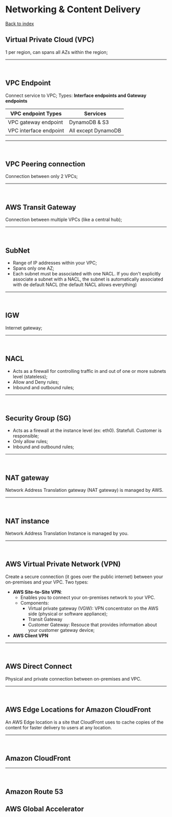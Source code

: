 # Networking & Content Delivery

[Back to index](Index.md)

## Virtual Private Cloud (VPC)

1 per region, can spans all AZs within the region;

---

</br>

## VPC Endpoint

Connect service to VPC;
Types: **Interface endpoints and Gateway endpoints**

| VPC endpoint Types     | Services            |
| ---------------------- | ------------------- |
| VPC gateway endpoint   | DynamoDB & S3       |
| VPC interface endpoint | All except DynamoDB |

---

</br>

## VPC Peering connection

Connection between only 2 VPCs;

---

</br>

## AWS Transit Gateway

Connection between multiple VPCs (like a central hub);

---

</br>

## SubNet

- Range of IP addresses within your VPC;
- Spans only one AZ;
- Each subnet must be associated with one NACL. If you don't explicitly associate a subnet with a NACL, the subnet is automatically associated with de default NACL (the default NACL allows everything)

---

</br>

## IGW

Internet gateway;

---

</br>

## NACL

- Acts as a firewall for controlling traffic in and out of one or more subnets level (stateless);
- Allow and Deny rules;
- Inbound and outbound rules;

---

</br>

## Security Group (SG)

- Acts as a firewall at the instance level (ex: eth0). Statefull. Customer is responsible;
- Only allow rules;
- Inbound and outbound rules;

---

</br>

## NAT gateway

Network Address Translation gateway (NAT gateway) is managed by AWS.

---

</br>

## NAT instance

Network Address Translation Instance is managed by you.

---

</br>

## AWS Virtual Private Network (VPN)

Create a secure connection (it goes over the public internet) between your on-premises and your VPC. Two types:

- **AWS Site-to-Site VPN**:
  - Enables you to connect your on-premises network to your VPC.
  - Components:
    - Virtual private gateway (VGW): VPN concentrator on the AWS side (physical or software appliance);
    - Transit Gateway
    - Customer Gateway: Resouce that provides information about your customer gateway device;
- **AWS Client VPN**

---

</br>

## AWS Direct Connect

Physical and private connection between on-premises and VPC.

---

</br>

## AWS Edge Locations for Amazon CloudFront

An AWS Edge location is a site that CloudFront uses to cache copies of the content for faster delivery to users at any location.

---

</br>

## Amazon CloudFront

---

</br>

## Amazon Route 53

## AWS Global Accelerator
